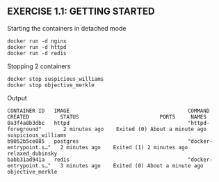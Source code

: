 ## EXERCISE 1.1: GETTING STARTED
Starting the containers in detached mode
```shell
docker run -d nginx
docker run -d httpd
docker run -d redis
```
Stopping 2 containers
```shell
docker stop suspicious_williams
docker stop objective_merkle
```
Output
```shell
CONTAINER ID   IMAGE                                      COMMAND                  CREATED          STATUS                          PORTS     NAMES
0a3f4a8b3dbc   httpd                                      "httpd-foreground"       2 minutes ago    Exited (0) About a minute ago             suspicious_williams
b9052b5ce085   postgres                                   "docker-entrypoint.s…"   2 minutes ago    Exited (1) 2 minutes ago                  relaxed_dubinsky
babb31ad941a   redis                                      "docker-entrypoint.s…"   3 minutes ago    Exited (0) About a minute ago             objective_merkle
```